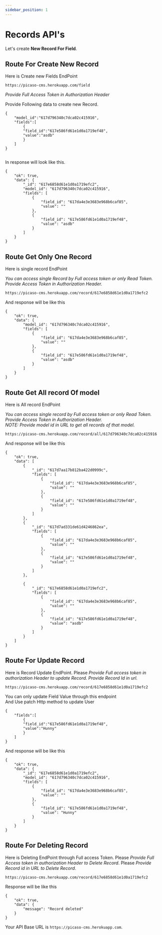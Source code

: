 ```yaml
---
sidebar_position: 1
---
```


# Records API's

Let's create **New Record For Field**.

## Route For Create New Record

Here is Create new Fields EndPoint

```shell
https://picaso-cms.herokuapp.com/field
```

_Provide Full Access Token in Authorization Header_

Provide Following data to create new Record.

```shell
{
    "model_id":"617d796340c7dca02c415916",
    "fields":[
        {
        "field_id":"617e586fd61e1d0a1719ef48",
        "value":"asdb"
        }
    ]
}


```

In response will look like this.

```shell
{
    "ok": true,
    "data": {
        "_id": "617e6858d61e1d0a1719efc2",
        "model_id": "617d796340c7dca02c415916",
        "fields": [
            {
                "field_id": "617da4e3e3683e968b6caf85",
                "value": ""
            },
            {
                "field_id": "617e586fd61e1d0a1719ef48",
                "value": "asdb"
            }
        ]
    }
}
```

## Route Get Only One Record

Here is single record EndPoint

_You can access single Record by Full access token or only Read Token._
_<br /> Provide Access Token in Authorization Header._

```shell
https://picaso-cms.herokuapp.com/record/617e6858d61e1d0a1719efc2
```

And response will be like this

```shell
{
    "ok": true,
    "data": {
        "model_id": "617d796340c7dca02c415916",
        "fields": [
            {
                "field_id": "617da4e3e3683e968b6caf85",
                "value": ""
            },
            {
                "field_id": "617e586fd61e1d0a1719ef48",
                "value": "asdb"
            }
        ]
    }
}

```

## Route Get All record Of model

Here is All record EndPoint

_You can access single record by Full access token or only Read Token._
_<br /> Provide Access Token in Authorization Header._
_<br /> NOTE: Provide model id in URL to get all records of that model._

```shell
https://picaso-cms.herokuapp.com/record/all/617d796340c7dca02c415916
```

And response will be like this

```shell
{
    "ok": true,
    "data": [
        {
            "_id": "617d7aa17b812ba422d0999c",
            "fields": [
                {
                    "field_id": "617da4e3e3683e968b6caf85",
                    "value": ""
                },
                {
                    "field_id": "617e586fd61e1d0a1719ef48",
                    "value": ""
                }
            ]
        },
        {
            "_id": "617d7ad331de61d4246862ea",
            "fields": [
                {
                    "field_id": "617da4e3e3683e968b6caf85",
                    "value": ""
                },
                {
                    "field_id": "617e586fd61e1d0a1719ef48",
                    "value": ""
                }
            ]
        },

        {
            "_id": "617e6858d61e1d0a1719efc2",
            "fields": [
                {
                    "field_id": "617da4e3e3683e968b6caf85",
                    "value": ""
                },
                {
                    "field_id": "617e586fd61e1d0a1719ef48",
                    "value": "asdb"
                }
            ]
        }
    ]
}

```

## Route For Update Record

Here is Record Update EndPoint.
Please _Provide Full access token in authorization Header to update Record._
_Provide Record Id in url._

```shell
https://picaso-cms.herokuapp.com/record/617e6858d61e1d0a1719efc2
```

You can only update Field Value through this endpoint <br />
And Use patch Http method to update User

```shell
{
    "fields":[
        {
        "field_id":"617e586fd61e1d0a1719ef48",
        "value":"Hunny"
        }
    ]
}

```

And response will be like this

```shell
{
    "ok": true,
    "data": {
        "_id": "617e6858d61e1d0a1719efc2",
        "model_id": "617d796340c7dca02c415916",
        "fields": [
            {
                "field_id": "617da4e3e3683e968b6caf85",
                "value": ""
            },
            {
                "field_id": "617e586fd61e1d0a1719ef48",
                "value": "Hunny"
            }
        ]
    }
}

```

## Route For Deleting Record

Here is Deleting EndPoint through Full access Token.
Please _Provide Full Access token in authorization Header to Delete Record_.
Please _Provide Record id in URL to Delete Record_.

```shell
https://picaso-cms.herokuapp.com/record/617e6858d61e1d0a1719efc2
```

Response will be like this

```shell
{
    "ok": true,
    "data": {
        "message": "Record deleted"
    }
}
```

<!-- ![alt text](/img/exp.png) -->

Your API Base URL is `https://picaso-cms.herokuapp.com`.
